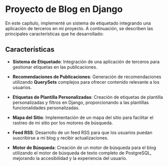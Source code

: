 # Proyecto de Blog en Django

En este capítulo, implementé un sistema de etiquetado integrando una aplicación de terceros en mi proyecto. A continuación, se describen las principales características que he desarrollado:

## Características

- **Sistema de Etiquetado**: Integración de una aplicación de terceros para gestionar etiquetas en las publicaciones.
  
- **Recomendaciones de Publicaciones**: Generación de recomendaciones utilizando **QuerySets** complejos para ofrecer contenido relevante a los usuarios.
  
- **Etiquetas de Plantilla Personalizadas**: Creación de etiquetas de plantilla personalizadas y filtros en Django, proporcionando a las plantillas funcionalidades personalizadas.
  
- **Mapa del Sitio**: Implementación de un mapa del sitio para facilitar el rastreo de mi sitio por los motores de búsqueda.
  
- **Feed RSS**: Desarrollo de un feed RSS para que los usuarios puedan suscribirse a mi blog y recibir actualizaciones.

- **Motor de Búsqueda**: Creación de un motor de búsqueda para el blog utilizando el motor de búsqueda de texto completo de PostgreSQL, mejorando la accesibilidad y la experiencia del usuario.
